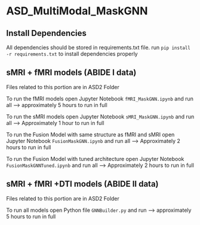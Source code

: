 # ASD_MultiModal_MaskGNN

## Install Dependencies

All dependencies should be stored in requirements.txt file. run `pip install -r requirements.txt` to install dependencies properly

## sMRI + fMRI models (ABIDE I data)

Files related to this portion are in ASD2 Folder

To run the fMRI models open Jupyter Notebook `fMRI_MaskGNN.ipynb` and run all --> approximately 5 hours to run in full

To run the sMRI models open Jupyter Notebook `sMRI_MaskGNN.ipynb` and run all --> Approximately 1 hour to run in full

To run the Fusion Model with same structure as fMRI and sMRI open Jupyter Notebook `FusionMaskGNN.ipynb` and run all --> Approximately 2 hours to run in full

To run the Fusion Model with tuned architecture open Jupyter Notebook `FusionMaskGNNTuned.ipynb` and run all --> Approximately 2 hours to run in full

## sMRI + fMRI +DTI models (ABIDE II data)

Files related to this portion are in ASD2 Folder

To run all models open Python file `GNNBuilder.py` and run --> approximately 5 hours to run in full

